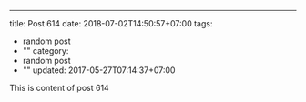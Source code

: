 ---
title: Post 614
date: 2018-07-02T14:50:57+07:00
tags:
  - random post
  - ""
category:
  - random post
  - ""
updated: 2017-05-27T07:14:37+07:00

This is content of post 614